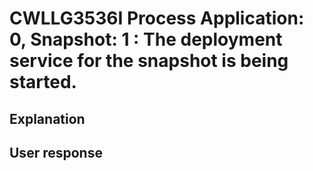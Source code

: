 # CWLLG3536I Process Application: 0, Snapshot: 1 : The deployment service for the snapshot is being started.

## Explanation

## User response